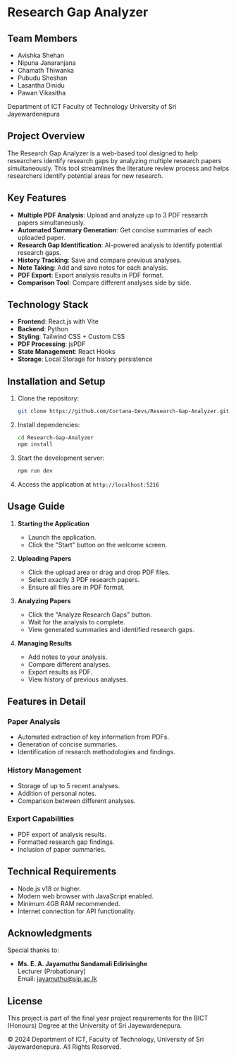 # Research Gap Analyzer

## Team Members
- Avishka Shehan
- Nipuna Janaranjana
- Chamath Thiwanka
- Pubudu Sheshan
- Lasantha Dinidu
- Pawan Vikasitha


Department of ICT
Faculty of Technology
University of Sri Jayewardenepura

## Project Overview
The Research Gap Analyzer is a web-based tool designed to help researchers identify research gaps by analyzing multiple research papers simultaneously. This tool streamlines the literature review process and helps researchers identify potential areas for new research.

## Key Features
- **Multiple PDF Analysis**: Upload and analyze up to 3 PDF research papers simultaneously.
- **Automated Summary Generation**: Get concise summaries of each uploaded paper.
- **Research Gap Identification**: AI-powered analysis to identify potential research gaps.
- **History Tracking**: Save and compare previous analyses.
- **Note Taking**: Add and save notes for each analysis.
- **PDF Export**: Export analysis results in PDF format.
- **Comparison Tool**: Compare different analyses side by side.

## Technology Stack
- **Frontend**: React.js with Vite
- **Backend**: Python
- **Styling**: Tailwind CSS + Custom CSS
- **PDF Processing**: jsPDF
- **State Management**: React Hooks
- **Storage**: Local Storage for history persistence

## Installation and Setup
1. Clone the repository:
   ```bash
   git clone https://github.com/Cortana-Devs/Research-Gap-Analyzer.git
   ```

2. Install dependencies:
   ```bash
   cd Research-Gap-Analyzer
   npm install
   ```

3. Start the development server:
   ```bash
   npm run dev
   ```

4. Access the application at `http://localhost:5216`

## Usage Guide
1. **Starting the Application**
   - Launch the application.
   - Click the "Start" button on the welcome screen.

2. **Uploading Papers**
   - Click the upload area or drag and drop PDF files.
   - Select exactly 3 PDF research papers.
   - Ensure all files are in PDF format.

3. **Analyzing Papers**
   - Click the "Analyze Research Gaps" button.
   - Wait for the analysis to complete.
   - View generated summaries and identified research gaps.

4. **Managing Results**
   - Add notes to your analysis.
   - Compare different analyses.
   - Export results as PDF.
   - View history of previous analyses.

## Features in Detail

### Paper Analysis
- Automated extraction of key information from PDFs.
- Generation of concise summaries.
- Identification of research methodologies and findings.

### History Management
- Storage of up to 5 recent analyses.
- Addition of personal notes.
- Comparison between different analyses.

### Export Capabilities
- PDF export of analysis results.
- Formatted research gap findings.
- Inclusion of paper summaries.

## Technical Requirements
- Node.js v18 or higher.
- Modern web browser with JavaScript enabled.
- Minimum 4GB RAM recommended.
- Internet connection for API functionality.

## Acknowledgments
Special thanks to:
- **Ms. E. A. Jayamuthu Sandamali Edirisinghe**  
  Lecturer (Probationary)  
  Email: jayamuthu@sjp.ac.lk

## License
This project is part of the final year project requirements for the BICT (Honours) Degree at the University of Sri Jayewardenepura.

© 2024 Department of ICT, Faculty of Technology, University of Sri Jayewardenepura. All Rights Reserved.
